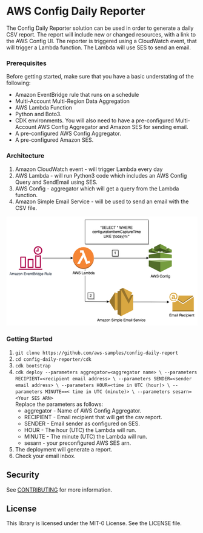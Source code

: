 
# AWS Config Daily Reporter
 
The Config Daily Reporter solution can be used in order to generate a daily CSV report.
The report will include new or changed resources, with a link to the AWS Config UI.
The reporter is triggered using a CloudWatch event, that will trigger a Lambda function. The Lambda will use SES to send an email.


### Prerequisites
Before getting started, make sure that you have a basic understating of the following:
* Amazon EventBridge rule that runs on a schedule
* Multi-Account Multi-Region Data Aggregation
* AWS Lambda Function
* Python and Boto3.
* CDK environments.
You will also need to have a pre-configured Multi-Account AWS Config Aggregator and Amazon SES for sending email.
* A pre-configured AWS Config Aggregator.
* A pre-configured Amazon SES.



### Architecture
1. Amazon CloudWatch event - will trigger Lambda every day
2. AWS Lambda - will run Python3 code which includes an AWS Config Query and SendEmail using SES.
3. AWS Config - aggregator which will get a query from the Lambda function.
4. Amazon Simple Email Service - will be used to send an email with the CSV file.

![](draw/config-daily-reporter.drawio.png)

### Getting Started


1. ```git clone https://github.com/aws-samples/config-daily-report```
2. ```cd config-daily-reporter/cdk```
3. ```cdk bootstrap```
4. ```cdk deploy --parameters aggregator=<aggregator name> \ --parameters RECIPIENT=<recipient email address> \ --parameters SENDER=<sender email address> \ --parameters HOUR=<time in UTC (hour)> \ --parameters MINUTE==< time in UTC (minute)> \ --parameters sesarn=<Your SES ARN>```  
    Replace the parameters as follows:
    * aggregator - Name of AWS Config Aggregator.
    * RECIPIENT - Email recipient that will get the csv report.
    * SENDER - Email sender as configured on SES.
    * HOUR - The hour (UTC) the Lambda will run.
    * MINUTE - The minute (UTC) the Lambda will run.
    * sesarn - your preconfigured AWS SES arn.
5. The deployment will generate a report.
6. Check your email inbox.



## Security
See [CONTRIBUTING](CONTRIBUTING.md#security-issue-notifications) for more information.

## License
This library is licensed under the MIT-0 License. See the LICENSE file.

